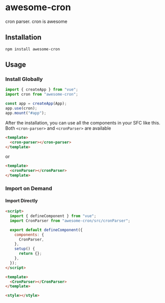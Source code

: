 # awesome-cron

cron parser. cron is awesome

## Installation

```
npm install awesome-cron
```

## Usage

### Install Globally

```js
import { createApp } from "vue";
import cron from "awesome-cron";

const app = createApp(App);
app.use(cron);
app.mount("#app");
```

After the installation, you can use all the components in your SFC like this.
Both `<cron-parser>` and `<cronParser>` are available

```html
<template>
  <cron-parser></cron-parser>
</template>
```

or

```html
<template>
  <cronParser></cronParser>
</template>
```

### Import on Demand

#### Import Directly

```html
<script>
  import { defineComponent } from "vue";
  import CronParser from "awesome-cron/src/cronParser";

  export default defineComponent({
    components: {
      CronParser,
    },
    setup() {
      return {};
    },
  });
</script>

<template>
  <CronParser></CronParser>
</template>

<style></style>
```
